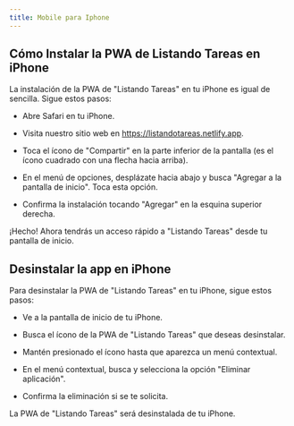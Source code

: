 ```yaml
---
title: Mobile para Iphone
---
```


## Cómo Instalar la PWA de Listando Tareas en iPhone


La instalación de la PWA de "Listando Tareas" en tu iPhone es igual de sencilla. Sigue estos pasos:

- Abre Safari en tu iPhone.

- Visita nuestro sitio web en https://listandotareas.netlify.app.

- Toca el ícono de "Compartir" en la parte inferior de la pantalla (es el ícono cuadrado con una flecha hacia arriba).

- En el menú de opciones, desplázate hacia abajo y busca "Agregar a la pantalla de inicio". Toca esta opción.

- Confirma la instalación tocando "Agregar" en la esquina superior derecha.

¡Hecho! Ahora tendrás un acceso rápido a "Listando Tareas" desde tu pantalla de inicio.


## Desinstalar la app en iPhone

Para desinstalar la PWA de "Listando Tareas" en tu iPhone, sigue estos pasos:

- Ve a la pantalla de inicio de tu iPhone.

- Busca el ícono de la PWA de "Listando Tareas" que deseas desinstalar.

- Mantén presionado el ícono hasta que aparezca un menú contextual.

- En el menú contextual, busca y selecciona la opción "Eliminar aplicación".

- Confirma la eliminación si se te solicita.

La PWA de "Listando Tareas" será desinstalada de tu iPhone.
